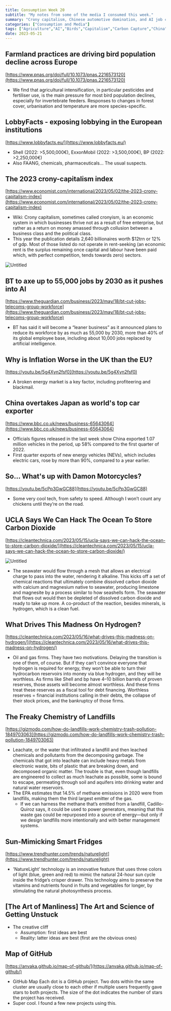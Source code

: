 ```yaml
---
title: Consumption Week 20
subtitle: "My notes from some of the media I consumed this week."
summary: "Crony capitalism, Chinese automotive domination, and AI job cuts"
categories: ["Consumption and Media"]
tags: ["Agriculture","AI","Birds","Capitalism","Carbon Capture","China","Corruption","Creativity","Economics","Efficiency","Energy","EVs","Food","FOSS","GitHub","Hydrogen","Inflation","Innovation","Jobs","Landfills","Lobbying","Mental Health","Methane","Motorbikes","Nature","Oceans","Oil","Pesticides","Pollution","Productiveness","Psychology","Russia","Vested Interests"]
date: 2023-05-21
---
```

## Farmland practices are driving bird population decline across Europe

[https://www.pnas.org/doi/full/10.1073/pnas.2216573120](https://www.pnas.org/doi/full/10.1073/pnas.2216573120)

- We find that agricultural intensification, in particular pesticides and fertiliser use, is the main pressure for most bird population declines, especially for invertebrate feeders. Responses to changes in forest cover, urbanisation and temperature are more species-specific.

## LobbyFacts - exposing lobbying in the European institutions

[https://www.lobbyfacts.eu/](https://www.lobbyfacts.eu/)

- Shell (2022: >5,500,000€), ExxonMobil (2022: >3,500,000€), BP (2022: >2,250,000€)
- Also FAANG, chemicals, pharmaceuticals… The usual suspects.

## The 2023 crony-capitalism index

[https://www.economist.com/international/2023/05/02/the-2023-crony-capitalism-index](https://www.economist.com/international/2023/05/02/the-2023-crony-capitalism-index)

- Wiki: Crony capitalism, sometimes called cronyism, is an economic system in which businesses thrive not as a result of free enterprise, but rather as a return on money amassed through collusion between a business class and the political class.
- This year the publication details 2,640 billionaires worth $12trn or 12% of gdp. Most of those listed do not operate in rent-seeking (an economic rent is the surplus remaining once capital and labour have been paid which, with perfect competition, tends towards zero) sectors.

![Untitled](/images/sections/consumption-and-media/week20.png)

## BT to axe up to 55,000 jobs by 2030 as it pushes into AI

[https://www.theguardian.com/business/2023/may/18/bt-cut-jobs-telecoms-group-workforce](https://www.theguardian.com/business/2023/may/18/bt-cut-jobs-telecoms-group-workforce)

- BT has said it will become a “leaner business” as it announced plans to reduce its workforce by as much as 55,000 by 2030, more than 40% of its global employee base, including about 10,000 jobs replaced by artificial intelligence.

## Why is Inflation Worse in the UK than the EU?

[https://youtu.be/5g4Xyn2fsf0](https://youtu.be/5g4Xyn2fsf0)

- A broken energy market is a key factor, including profiteering and blackmail.

## China overtakes Japan as world's top car exporter

[https://www.bbc.co.uk/news/business-65643064](https://www.bbc.co.uk/news/business-65643064)

- Officials figures released in the last week show China exported 1.07 million vehicles in the period, up 58% compared to the first quarter of 2022.
- First quarter exports of new energy vehicles (NEVs), which includes electric cars, rose by more than 90%, compared to a year earlier.

## So... What's up with Damon Motorcycles?

[https://youtu.be/5cPp3GwGC88](https://youtu.be/5cPp3GwGC88)

- Some very cool tech, from safety to speed. Although I won’t count any chickens until they’re on the road.

## UCLA Says We Can Hack The Ocean To Store Carbon Dioxide

[https://cleantechnica.com/2023/05/15/ucla-says-we-can-hack-the-ocean-to-store-carbon-dioxide/](https://cleantechnica.com/2023/05/15/ucla-says-we-can-hack-the-ocean-to-store-carbon-dioxide/)

![Untitled](/img/week20.webp)

- The seawater would flow through a mesh that allows an electrical charge to pass into the water, rendering it alkaline. This kicks off a set of chemical reactions that ultimately combine dissolved carbon dioxide with calcium and magnesium native to seawater, producing limestone and magnesite by a process similar to how seashells form. The seawater that flows out would then be depleted of dissolved carbon dioxide and ready to take up more. A co-product of the reaction, besides minerals, is hydrogen, which is a clean fuel.

## What Drives This Madness On Hydrogen?

[https://cleantechnica.com/2023/05/16/what-drives-this-madness-on-hydrogen/](https://cleantechnica.com/2023/05/16/what-drives-this-madness-on-hydrogen/)

- Oil and gas firms. They have two motivations. Delaying the transition is one of them, of course. But if they can’t convince everyone that hydrogen is required for energy, they won’t be able to turn their hydrocarbon reservoirs into money via blue hydrogen, and they will be worthless. As firms like Shell and bp have 4–10 billion barrels of proven reserves, those assets will become almost worthless. And these firms treat these reserves as a fiscal tool for debt financing. Worthless reserves = financial institutions calling in their debts, the collapse of their stock prices, and the bankruptcy of those firms.

## The Freaky Chemistry of Landfills

[https://gizmodo.com/how-do-landfills-work-chemistry-trash-pollution-1849703063](https://gizmodo.com/how-do-landfills-work-chemistry-trash-pollution-1849703063)

- Leachate, or the water that infiltrated a landfill and then leached chemicals and pollutants from the decomposing garbage. The chemicals that got into leachate can include heavy metals from electronic waste, bits of plastic that are breaking down, and decomposed organic matter. The trouble is that, even though landfills are engineered to collect as much leachate as possible, some is bound to escape, permeating through soil and aquifers into drinking water and natural water reservoirs.
- The EPA estimates that 14.5% of methane emissions in 2020 were from landfills, making them the third largest emitter of the gas.
    - If we can harness the methane that’s emitted from a landfill, Cadillo-Quiroz says, it could  be used to power generators, meaning that this waste gas could be repurposed into a source of energy—but only if we design landfills more intentionally and with better management systems.

## Sun-Mimicking Smart Fridges

[https://www.trendhunter.com/trends/naturelight](https://www.trendhunter.com/trends/naturelight)

- 'NatureLight' technology is an innovative feature that uses three colors of light (blue, green and red) to mimic the natural 24-hour sun cycle inside the fridge’s crisper drawer. This technology aims to preserve the vitamins and nutrients found in fruits and vegetables for longer, by stimulating the natural photosynthesis process.

## [The Art of Manliness] The Art and Science of Getting Unstuck

- The creative cliff
    - Assumption: first ideas are best
    - Reality: latter ideas are best (first are the obvious ones)

## Map of GitHub

[https://anvaka.github.io/map-of-github/](https://anvaka.github.io/map-of-github/)

- GitHub Map Each dot is a GitHub project. Two dots within the same cluster are usually close to each other if multiple users frequently gave stars to both projects. The size of the dot indicates the number of stars the project has received.
- Super cool. I found a few new projects using this.